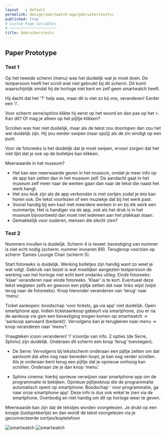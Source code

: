 ```yaml
---
layout   : default
permalink: design/smartwatch-app/gebruikerstests/
published: true
# Custom Page Variables
# ─────────────────────
title: Gebruikerstests
---
```


Paper Prototype
---------------
### Test 1
Op het tweede scherm (menu) was het duidelijk wat je moet doen. De testpersoon heeft het scroll wiel niet gebruikt bij dit scherm. Dit komt waarschijnlijk omdat hij de horloge niet kent en zelf geen smartwatch heeft.

Hij dacht dat het '?' help was, maar dit is niet zo bij ons, veranderen! Eerder een 'i'.

Voor scherm serre/sphinx klikte hij eerst op het woord en dan pas op het >. Kan dit? Of mag je alleen op het pijltje klikken?

Scrollen was hier niet duidelijk, maar als de tekst zou doorlopen dan zou het wel duidelijk zijn. Hij zou eerder swipen (naar opzij) als de zin eindigt op een punt. 

Voor de fotoreeks is het duidelijk dat je moet swipen, ervoor zorgen dat het niet lijkt dat je ook op de bolletjes kan klikken.

Meerwaarde in het museum?
 - Het kan een meerwaarde geven in het museum, omdat je meer info op de app kan zetten dan in het museum zelf. De aandacht gaat in het museum zelf meer naar de werken gaan dan naar de tekst die naast het werk hangt. 
 - Het zou leuk zijn als de app verbonden is met oortjes zodat je iets kan horen ook. De tekst voorlezen of een muziekje dat bij het werk past. 
 - Vooral handig bij een kast met meerdere werken in en bij elk werk een nummertje. Het is handiger via de app, ook als het druk is in het museum bijvoorbeeld dan moet niet iedereen aan het plakkaat staan.
 - Gemakkelijk voor ouderen, mensen die slecht zien? 

### Test 2
Nummers invullen is duidelijk. 
Scherm 4 is teveel: bevestiging van nummer is niet echt nodig (scherm: nummer invoeren 89).
Terugknop voorzien op scherm ‘Eames Lounge Chair (scherm 5).

Start fotoreeks is duidelijk. Werking bolletjes zijn handig want zo weet je wat volgt.
Gebruik van bezel is wat moeilijker aangezien testpersoon de werking van het horloge niet echt kent ondanks uitleg.
Einde fotoreeks: ‘klaar’ veranderen naar einde fotoreeks. ‘Klaar’ is te kort. 
Eventueel deze tekst weglaten zelfs en gewoon een pijtlje zetten dat naar links wijst (wijst terug naar de fotoreeks).
Knop hieronder veranderen van ‘terug’ naar ‘menu’. 

Ticket aankopen: boodschap ‘voor tickets, ga via app’ niet duidelijk. Open smartphone app.
Indien ticketaankoop gebeurt via smartphone, zou er na de aankoop via gsm een bevestiging mogen komen op smartwatch -> ‘aankoop aanvaard (bedankt)’. Vervolgens kan je terugkeren naar menu -> knop veranderen naar ‘menu’!

Vraagteken icoon veranderen! ‘i’ icoontje van info.
2 opties (de Serre, Sphinx) zijn duidelijk. Onderaan dit scherm een knop ‘terug’ toevoegen).

 - De Serre: Vervolgens bij tekstscherm onderaan een pijltje zetten om dat aantoont dat alles nog naar beneden loopt, je kan nog verder scrollen.
 Als je onderaan bent terug een pijltje dat je opnieuw omhoog kan scrollen. Onderaan zie je dan knop ‘menu’.

 - Sphinx cinema: hierbij opnieuw verwijzen naar smartphone app om de programmatie te bekijken. 
   Opnieuw pijltjesknop die de programmatie automatisch opent op smartphone.
   Boodschap ‘ voor programmatie, ga naar onze smartphone app’.
   Deze info is dus ook enkel te zien via de smartphone. Overbodig en niet handig om dit op horloge weer te geven.

Meerwaarde kan zijn dat de tekstjes worden voorgelezen. Je drukt op een knopje (luidsprekertje) en dan wordt de tekst voorgelezen via je geconnecteerde oortjes/koptelefoon

<img src="../../../images/gebruikerstest_watch.jpg" alt="smartwatch" class="image_gebruikerstest">
<img src="../../../images/gebruikerstest_watch_1.jpg" alt="smartwatch" class="image_gebruikerstest">